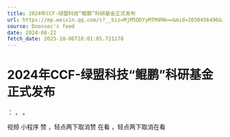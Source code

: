 ```yaml
---
title: 2024年CCF-绿盟科技“鲲鹏”科研基金正式发布
url: https://mp.weixin.qq.com/s?__biz=MjM5ODYyMTM4MA==&mid=2650456496&idx=1&sn=351b680fbd9f052222df5d2e49002a85
source: Doonsec's feed
date: 2024-08-22
fetch_date: 2025-10-06T18:01:05.721178
---
```


# 2024年CCF-绿盟科技“鲲鹏”科研基金正式发布

：
，
。

视频
小程序
赞
，轻点两下取消赞
在看
，轻点两下取消在看